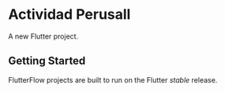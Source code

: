 # Actividad Perusall

A new Flutter project.

## Getting Started

FlutterFlow projects are built to run on the Flutter _stable_ release.
